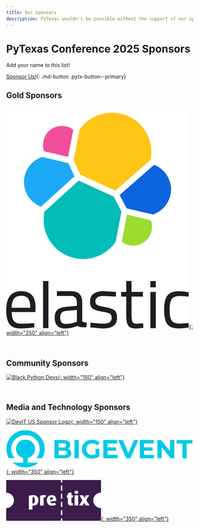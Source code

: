 ```yaml
---
title: Our Sponsors
description: PyTexas wouldn't be possible without the support of our sponsors. Be sure to check them out!
---
```

# PyTexas Conference 2025 Sponsors

Add your name to this list!

[Sponsor Us!](sponsor-us.md){: .md-button .pytx-button--primary}

## Gold Sponsors

[![Elastic Sponsor Logo](../assets/images/sponsors/elastic.svg){: width="250" align="left"}](https://www.elastic.co/)

<br clear=all>

## Community Sponsors

[![Black Python Devs](../assets/images/sponsors/black_python_devs.svg){: width="150" align="left"}](https://blackpythondevs.github.io/)

<br clear=all>

## Media and Technology Sponsors

[![DevIT US Sponsor Logo](../assets/images/sponsors/devitus-square2.png){: width="150" align="left"}](https://devitjobs.com/jobs/python/all/all)

[![Big Event Sponsor Logo](../assets/images/sponsors/big-event.png){: width="350" align="left"}](https://bigevent.io/)


[![Pretix Sponsor Logo](../assets/images/sponsors/pretix.svg){: width="350" align="left"}](https://pretix.eu/)

